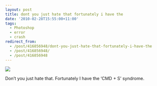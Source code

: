 ```yaml
---
layout: post
title: dont you just hate that fortunately i have the
date: '2010-02-28T15:55:00+11:00'
tags:
  - Photoshop
  - error
  - crash
redirect_from:
  - /post/416856948/dont-you-just-hate-that-fortunately-i-have-the
  - /post/416856948/
  - /post/416856948
---
```


![](/img/posts/old/tumblr_kyjcc4mYEC1qb7ot5o1_540.png)

Don’t you just hate that. Fortunately I have the ‘CMD + S’ syndrome.
